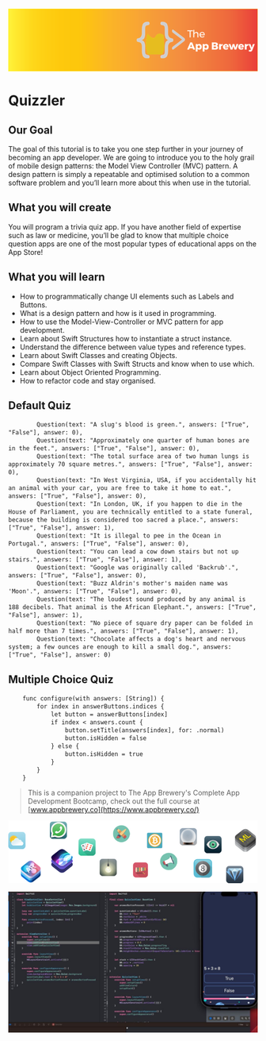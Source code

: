 ![App Brewery Banner](img/AppBreweryBanner.png)

#  Quizzler

## Our Goal

The goal of this tutorial is to take you one step further in your journey of becoming an app developer. We are going to introduce you to the holy grail of mobile design patterns: the Model View Controller (MVC) pattern. A design pattern is simply a repeatable and optimised solution to a common software problem and you’ll learn more about this when use in the tutorial.

## What you will create

You will program a trivia quiz app. If you have another field of expertise such as law or medicine, you’ll be glad to know that multiple choice question apps are one of the most popular types of educational apps on the App Store! 

## What you will learn

* How to programmatically change UI elements such as Labels and Buttons.
* What is a design pattern and how is it used in programming.
* How to use the Model-View-Controller or MVC pattern for app development.
* Learn about Swift Structures how to instantiate a struct instance.
* Understand the difference between value types and reference types. 
* Learn about Swift Classes and creating Objects.
* Compare Swift Classes with Swift Structs and know when to use which.
* Learn about Object Oriented Programming.
* How to refactor code and stay organised.



## Default Quiz

```
        Question(text: "A slug's blood is green.", answers: ["True", "False"], answer: 0),
        Question(text: "Approximately one quarter of human bones are in the feet.", answers: ["True", "False"], answer: 0),
        Question(text: "The total surface area of two human lungs is approximately 70 square metres.", answers: ["True", "False"], answer: 0),
        Question(text: "In West Virginia, USA, if you accidentally hit an animal with your car, you are free to take it home to eat.", answers: ["True", "False"], answer: 0),
        Question(text: "In London, UK, if you happen to die in the House of Parliament, you are technically entitled to a state funeral, because the building is considered too sacred a place.", answers: ["True", "False"], answer: 1),
        Question(text: "It is illegal to pee in the Ocean in Portugal.", answers: ["True", "False"], answer: 0),
        Question(text: "You can lead a cow down stairs but not up stairs.", answers: ["True", "False"], answer: 1),
        Question(text: "Google was originally called 'Backrub'.", answers: ["True", "False"], answer: 0),
        Question(text: "Buzz Aldrin's mother's maiden name was 'Moon'.", answers: ["True", "False"], answer: 0),
        Question(text: "The loudest sound produced by any animal is 188 decibels. That animal is the African Elephant.", answers: ["True", "False"], answer: 1),
        Question(text: "No piece of square dry paper can be folded in half more than 7 times.", answers: ["True", "False"], answer: 1),
        Question(text: "Chocolate affects a dog's heart and nervous system; a few ounces are enough to kill a small dog.", answers: ["True", "False"], answer: 0)
```

## Multiple Choice Quiz       
```
    func configure(with answers: [String]) {
        for index in answerButtons.indices {
            let button = answerButtons[index]
            if index < answers.count {
                button.setTitle(answers[index], for: .normal)
                button.isHidden = false
            } else {
                button.isHidden = true
            }
        }
    }
```


>This is a companion project to The App Brewery's Complete App Development Bootcamp, check out the full course at [www.appbrewery.co](https://www.appbrewery.co/)

![End Banner](img/readme-end-banner.png)

![](https://github.com/VladimirFibe/Maraphone/blob/main/09%20iOS%20App%20Design%20Patterns%20and%20Code%20Structuring/Quizzler/img/1.jpg)
